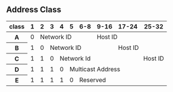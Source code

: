 ## Address Class

<table>
  <thead>
    <tr>
      <th>class</th>
      <th>1</th>
      <th>2</th>
      <th>3</th>
      <th>4</th>
      <th>5</th>
      <th>6-8</th>
      <th>9-16</th>
      <th>17-24</th>
      <th>25-32</th>
    </tr>
  </thead>
  <tbody>
    <tr>
      <th>A</th>
      <td>0</td>
      <td colspan="5">Network ID</td>
      <td colspan="3">Host ID</td>
    </tr>
    <tr>
      <th>B</th>
      <td>1</td>
      <td>0</td>
      <td colspan="5">Network ID</td>
      <td colspan="2">Host ID</td>
    </tr>
    <tr>
      <th>C</th>
      <td>1</td>
      <td>1</td>
      <td>0</td>
      <td colspan="5">Network Id</td>
      <td>Host ID</td>
    </tr>
    <tr>
      <th>D</th>
      <td>1</td>
      <td>1</td>
      <td>1</td>
      <td>0</td>
      <td colspan="5">Multicast Address</td>
    </tr>
    <tr>
      <th>E</th>
      <td>1</td>
      <td>1</td>
      <td>1</td>
      <td>1</td>
      <td>0</td>
      <td colspan="4">Reserved</td>
    </tr>
  </tbody>
</table>

